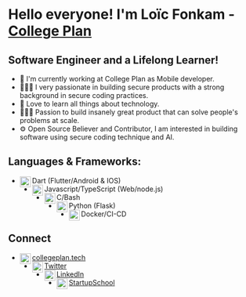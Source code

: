 # Hello everyone! I'm Loïc Fonkam - [College Plan][website]

## Software Engineer and a Lifelong Learner!

- 📱 I'm currently working at College Plan as Mobile developer.
- 🕵🏾‍♂️ I very passionate in building secure products with a strong background in secure coding practices.
- 📖 Love to learn all things about technology.
- 👷🏾‍♂️ Passion to build insanely great product that can solve people's problems at scale.
- ⚙ Open Source Believer and Contributor, I am interested in building software using secure coding technique and AI.

## Languages & Frameworks:

- Dart (Flutter/Android & IOS)<img align="left" alt="flutter" width="22px" src="https://cdn.jsdelivr.net/npm/simple-icons@v3/icons/flutter.svg"/>
- Javascript/TypeScript (Web/node.js)<img align="left" alt="javascript" width="22px" src="https://cdn.jsdelivr.net/npm/simple-icons@v3/icons/javascript.svg"/>
- C/Bash <img align="left" alt="swift" width="22px" src="https://cdn.jsdelivr.net/npm/simple-icons@3.11.0/icons/gnubash.svg"/>
- Python (Flask)<img align="left" alt="python" width="22px" src="https://cdn.jsdelivr.net/npm/simple-icons@v3/icons/python.svg"/>
- Docker/CI-CD<img align="left" alt="android" width="22px" src="https://cdn.jsdelivr.net/npm/simple-icons@3.11.0/icons/docker.svg"/>

## Connect

- [collegeplan.tech<img align="left" alt="fonkamloic | Website" width="22px" src="https://collegeplan.tech/assets/img/logo/new-logo.svg"/>][website]
- [Twitter<img align="left" alt="fonkamloic | Twitter" width="22px" src="https://cdn.jsdelivr.net/npm/simple-icons@v3/icons/twitter.svg"/>][twitter]
- [LinkedIn<img align="left" alt="fonkamloic | LinkedIn" width="22px" src="https://cdn.jsdelivr.net/npm/simple-icons@v3/icons/linkedin.svg"/>][linkedin]
- [StartupSchool<img align="left" alt="startupSchool | Instagram" width="22px" src="https://proptechzone.com/wp-content/uploads/2019/10/y_combinator-5f35cf76-ce77-4bfb-a744-160e63f0abf8-1.png"/>][startupschool]

[website]: https://collegeplan.tech

<!--[youtube]: https://youtube.com/c/XcodingwithAlfian -->

[twitter]: https://twitter.com/fonkamloic
[linkedin]: https://linkedin.com/in/fonkamloic
[startupschool]: https://www.startupschool.org/users/edit
